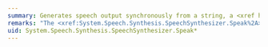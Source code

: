 ```yaml
---
summary: Generates speech output synchronously from a string, a <xref href="System.Speech.Synthesis.Prompt"></xref> object, or a <xref href="System.Speech.Synthesis.PromptBuilder"></xref> object.
remarks: "The <xref:System.Speech.Synthesis.SpeechSynthesizer.Speak%2A> methods generate speech synchronously. The methods do not return until the content of the <xref:System.Speech.Synthesis.SpeechSynthesizer.Speak%2A> instance has been completely spoken. This is the simplest way to generate speech. However, if your application needs to perform tasks while speaking, for example highlight text, paint animation, monitor controls, or other tasks, use the <xref:System.Speech.Synthesis.SpeechSynthesizer.SpeakAsync%2A> methods or the <xref:System.Speech.Synthesis.SpeechSynthesizer.SpeakSsmlAsync%2A> method to generate speech asynchronously.  \n  \n During a call to this method, the <xref:System.Speech.Synthesis.SpeechSynthesizer> can raise the following events:  \n  \n-   <xref:System.Speech.Synthesis.SpeechSynthesizer.StateChanged>. Raised when the speaking state of the synthesizer changes.  \n  \n-   <xref:System.Speech.Synthesis.SpeechSynthesizer.SpeakStarted>. Raised when the synthesizer begins generating speech.  \n  \n-   <xref:System.Speech.Synthesis.SpeechSynthesizer.PhonemeReached>. Raised each time the synthesizer reaches a letter or combination of letters that constitute a discreet sound of speech in a language.  \n  \n-   <xref:System.Speech.Synthesis.SpeechSynthesizer.SpeakProgress>. Raised each time the synthesizer completes speaking a word.  \n  \n-   <xref:System.Speech.Synthesis.SpeechSynthesizer.VisemeReached>. Raised each time spoken output requires a change in the position of the mouth or the facial muscles used to produce speech.  \n  \n-   <xref:System.Speech.Synthesis.SpeechSynthesizer.BookmarkReached>. Raised when the synthesizer encounters a bookmark in a prompt.  \n  \n-   <xref:System.Speech.Synthesis.SpeechSynthesizer.VoiceChange>. Raised when the speaking voice for the synthesizer changes.  \n  \n The <xref:System.Speech.Synthesis.SpeechSynthesizer>does not raise the <xref:System.Speech.Synthesis.SpeechSynthesizer.SpeakCompleted> event while processing any of the <xref:System.Speech.Synthesis.SpeechSynthesizer.Speak%2A> methods."
uid: System.Speech.Synthesis.SpeechSynthesizer.Speak*
---
```

